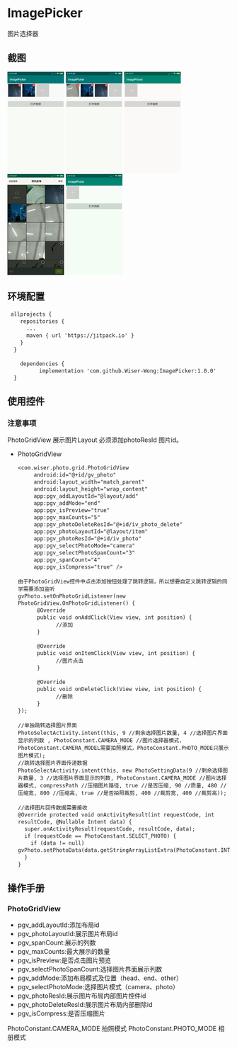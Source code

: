 # ImagePicker
图片选择器

## 截图
![images](https://github.com/Wiser-Wong/ImagePicker/blob/master/images/image_picker1.gif)
![images](https://github.com/Wiser-Wong/ImagePicker/blob/master/images/image_picker2.gif)
![images](https://github.com/Wiser-Wong/ImagePicker/blob/master/images/image_picker3.gif)
![images](https://github.com/Wiser-Wong/ImagePicker/blob/master/images/image_picker4.gif)
![images](https://github.com/Wiser-Wong/ImagePicker/blob/master/images/image_picker5.gif)

## 环境配置
     allprojects {
        repositories {
          ...
          maven { url 'https://jitpack.io' }
        }
      }

        dependencies {
              implementation 'com.github.Wiser-Wong:ImagePicker:1.0.0'
      }
## 使用控件
### 注意事项
  PhotoGridView 展示图片Layout 必须添加photoResId 图片id。

  * PhotoGridView
  
        <com.wiser.photo.grid.PhotoGridView
             android:id="@+id/gv_photo"
             android:layout_width="match_parent"
             android:layout_height="wrap_content"
             app:pgv_addLayoutId="@layout/add"
             app:pgv_addMode="end"
             app:pgv_isPreview="true"
             app:pgv_maxCounts="5"
             app:pgv_photoDeleteResId="@+id/iv_photo_delete"
             app:pgv_photoLayoutId="@layout/item"
             app:pgv_photoResId="@+id/iv_photo"
             app:pgv_selectPhotoMode="camera"
             app:pgv_selectPhotoSpanCount="3"
             app:pgv_spanCount="4"
             app:pgv_isCompress="true" />
  
        由于PhotoGridView控件中点击添加按钮处理了跳转逻辑，所以想要自定义跳转逻辑的同学需要添加监听
        gvPhoto.setOnPhotoGridListener(new PhotoGridView.OnPhotoGridListener() {
              @Override
              public void onAddClick(View view, int position) {
                    //添加
              }

              @Override
              public void onItemClick(View view, int position) {
                    //图片点击
              }

              @Override
              public void onDeleteClick(View view, int position) {
                    //删除
              }
        });
        
        //单独跳转选择图片界面
        PhotoSelectActivity.intent(this, 9 //剩余选择图片数量, 4 //选择图片界面显示的列数 , PhotoConstant.CAMERA_MODE //图片选择器模式，PhotoConstant.CAMERA_MODEL需要拍照模式，PhotoConstant.PHOTO_MODE只展示图片模式);
        //跳转选择图片界面传递数据
        PhotoSelectActivity.intent(this, new PhotoSettingData(9 //剩余选择图片数量, 3 //选择图片界面显示的列数, PhotoConstant.CAMERA_MODE //图片选择器模式, compressPath //压缩图片路径, true //是否压缩, 90 //质量, 480 //压缩宽, 800 //压缩高, true //是否拍照裁剪, 400 //裁剪宽, 400 //裁剪高));

        //选择图片回传数据需要接收
        @Override protected void onActivityResult(int requestCode, int resultCode, @Nullable Intent data) {
          super.onActivityResult(requestCode, resultCode, data);
          if (requestCode == PhotoConstant.SELECT_PHOTO) {
            if (data != null) gvPhoto.setPhotoData(data.getStringArrayListExtra(PhotoConstant.INTENT_SELECT_PHOTO_KEY));
          }
        }
  
## 操作手册

### PhotoGridView
* pgv_addLayoutId:添加布局id
* pgv_photoLayoutId:展示图片布局id
* pgv_spanCount:展示的列数
* pgv_maxCounts:最大展示的数量
* pgv_isPreview:是否点击图片预览
* pgv_selectPhotoSpanCount:选择图片界面展示列数
* pgv_addMode:添加布局模式及位置（head、end、other）
* pgv_selectPhotoMode:选择图片模式（camera、photo）
* pgv_photoResId:展示图片布局内部图片控件id
* pgv_photoDeleteResId:展示图片布局内部删除id
* pgv_isCompress:是否压缩图片

PhotoConstant.CAMERA_MODE 拍照模式
PhotoConstant.PHOTO_MODE 相册模式
        
